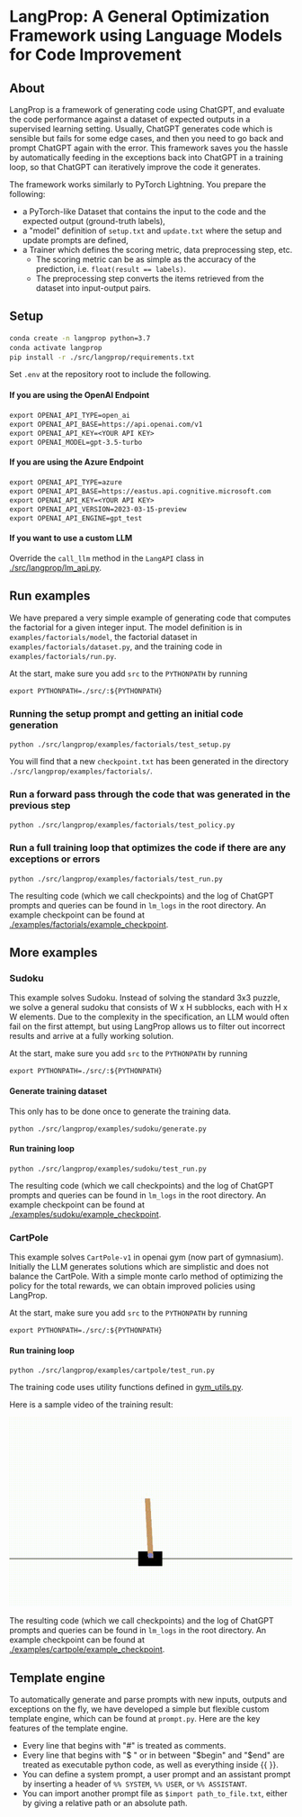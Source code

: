 # LangProp: A General Optimization Framework using Language Models for Code Improvement

## About
LangProp is a framework of generating code using ChatGPT, and evaluate the code performance against a dataset of expected 
outputs in a supervised learning setting. Usually, ChatGPT generates code which is sensible but fails for some edge cases, and then you need to go back and prompt ChatGPT again with the error.
This framework saves you the hassle by automatically feeding in the exceptions back into ChatGPT in a training loop, so that ChatGPT can iteratively improve the code it generates.

The framework works similarly to PyTorch Lightning. You prepare the following:
- a PyTorch-like Dataset that contains the input to the code and the expected output (ground-truth labels), 
- a "model" definition of `setup.txt` and `update.txt` where the setup and update prompts are defined,
- a Trainer which defines the scoring metric, data preprocessing step, etc.
  - The scoring metric can be as simple as the accuracy of the prediction, i.e. `float(result == labels)`.
  - The preprocessing step converts the items retrieved from the dataset into input-output pairs.

## Setup
```bash
conda create -n langprop python=3.7
conda activate langprop
pip install -r ./src/langprop/requirements.txt
```

Set `.env` at the repository root to include the following.
#### If you are using the OpenAI Endpoint
```
export OPENAI_API_TYPE=open_ai
export OPENAI_API_BASE=https://api.openai.com/v1
export OPENAI_API_KEY=<YOUR API KEY>
export OPENAI_MODEL=gpt-3.5-turbo
```

#### If you are using the Azure Endpoint
```
export OPENAI_API_TYPE=azure
export OPENAI_API_BASE=https://eastus.api.cognitive.microsoft.com
export OPENAI_API_KEY=<YOUR API KEY>
export OPENAI_API_VERSION=2023-03-15-preview
export OPENAI_API_ENGINE=gpt_test
```

#### If you want to use a custom LLM
Override the `call_llm` method in the `LangAPI` class in [./src/langprop/lm_api.py](./src/langprop/lm_api.py). 

## Run examples
We have prepared a very simple example of generating code that computes the factorial for a given integer input.
The model definition is in `examples/factorials/model`, the factorial dataset in `examples/factorials/dataset.py`, and the training code in `examples/factorials/run.py`.

At the start, make sure you add `src` to the `PYTHONPATH` by running
```
export PYTHONPATH=./src/:${PYTHONPATH}
```

### Running the setup prompt and getting an initial code generation
```
python ./src/langprop/examples/factorials/test_setup.py
```

You will find that a new `checkpoint.txt` has been generated in the directory `./src/langprop/examples/factorials/`.

### Run a forward pass through the code that was generated in the previous step
```
python ./src/langprop/examples/factorials/test_policy.py
```

### Run a full training loop that optimizes the code if there are any exceptions or errors
```
python ./src/langprop/examples/factorials/test_run.py
```

The resulting code (which we call checkpoints) and the log of ChatGPT prompts and queries can be found in `lm_logs` in the root directory. An example checkpoint can be found at [./examples/factorials/example_checkpoint](./examples/factorials/example_checkpoint).

## More examples
### Sudoku
This example solves Sudoku. Instead of solving the standard 3x3 puzzle, we solve a general sudoku that consists of W x H subblocks, each with H x W elements.
Due to the complexity in the specification, an LLM would often fail on the first attempt, but using LangProp allows us to filter out incorrect results and arrive at a fully working solution.

At the start, make sure you add `src` to the `PYTHONPATH` by running
```
export PYTHONPATH=./src/:${PYTHONPATH}
```

#### Generate training dataset
This only has to be done once to generate the training data.
```
python ./src/langprop/examples/sudoku/generate.py
```

#### Run training loop
```
python ./src/langprop/examples/sudoku/test_run.py
```

The resulting code (which we call checkpoints) and the log of ChatGPT prompts and queries can be found in `lm_logs` in the root directory. An example checkpoint can be found at [./examples/sudoku/example_checkpoint](./examples/sudoku/example_checkpoint).

### CartPole
This example solves `CartPole-v1` in openai gym (now part of gymnasium). Initially the LLM generates solutions which are simplistic and does not balance the CartPole.
With a simple monte carlo method of optimizing the policy for the total rewards, we can obtain improved policies using LangProp.

At the start, make sure you add `src` to the `PYTHONPATH` by running
```
export PYTHONPATH=./src/:${PYTHONPATH}
```

#### Run training loop
```
python ./src/langprop/examples/cartpole/test_run.py
```

The training code uses utility functions defined in [gym_utils.py](gym_utils.py).

Here is a sample video of the training result:

![Sample video of CartPole-v1](./examples/cartpole/sample_video.gif)

The resulting code (which we call checkpoints) and the log of ChatGPT prompts and queries can be found in `lm_logs` in the root directory. An example checkpoint can be found at [./examples/cartpole/example_checkpoint](./examples/cartpole/example_checkpoint).

## Template engine

To automatically generate and parse prompts with new inputs, outputs and exceptions on the fly, we have developed a simple but flexible custom template engine, which can be found at `prompt.py`.
Here are the key features of the template engine.
- Every line that begins with "#" is treated as comments.
- Every line that begins with "$ " or in between "$begin" and "$end" are treated as executable python code, as well as everything inside {{ }}.
- You can define a system prompt, a user prompt and an assistant prompt by inserting a header of `%% SYSTEM`, `%% USER`, or `%% ASSISTANT`.
- You can import another prompt file as `$import path_to_file.txt`, either by giving a relative path or an absolute path.
